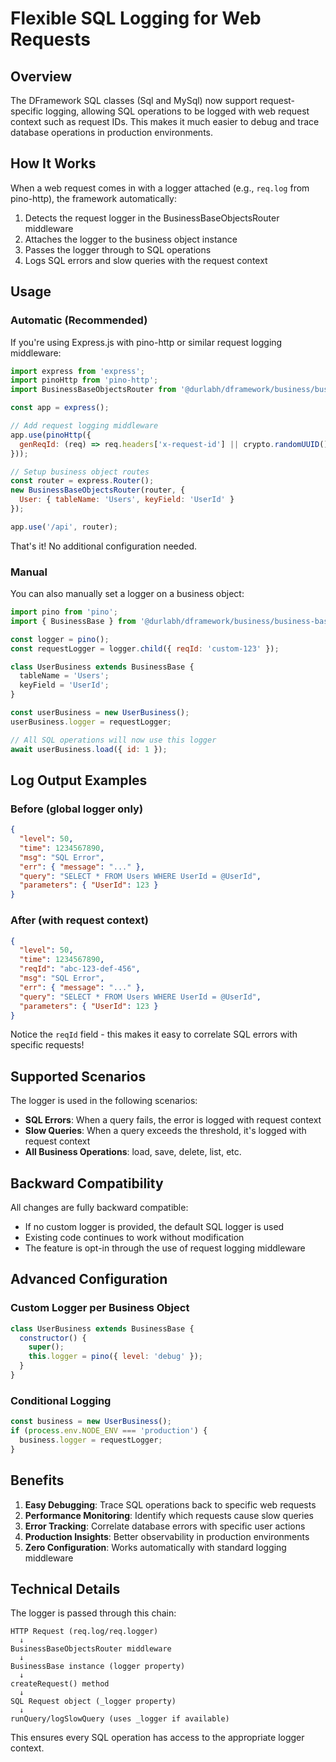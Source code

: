 # Flexible SQL Logging for Web Requests

## Overview

The DFramework SQL classes (Sql and MySql) now support request-specific logging, allowing SQL operations to be logged with web request context such as request IDs. This makes it much easier to debug and trace database operations in production environments.

## How It Works

When a web request comes in with a logger attached (e.g., `req.log` from pino-http), the framework automatically:

1. Detects the request logger in the BusinessBaseObjectsRouter middleware
2. Attaches the logger to the business object instance
3. Passes the logger through to SQL operations
4. Logs SQL errors and slow queries with the request context

## Usage

### Automatic (Recommended)

If you're using Express.js with pino-http or similar request logging middleware:

```javascript
import express from 'express';
import pinoHttp from 'pino-http';
import BusinessBaseObjectsRouter from '@durlabh/dframework/business/business-objects';

const app = express();

// Add request logging middleware
app.use(pinoHttp({
  genReqId: (req) => req.headers['x-request-id'] || crypto.randomUUID()
}));

// Setup business object routes
const router = express.Router();
new BusinessBaseObjectsRouter(router, {
  User: { tableName: 'Users', keyField: 'UserId' }
});

app.use('/api', router);
```

That's it! No additional configuration needed.

### Manual

You can also manually set a logger on a business object:

```javascript
import pino from 'pino';
import { BusinessBase } from '@durlabh/dframework/business/business-base';

const logger = pino();
const requestLogger = logger.child({ reqId: 'custom-123' });

class UserBusiness extends BusinessBase {
  tableName = 'Users';
  keyField = 'UserId';
}

const userBusiness = new UserBusiness();
userBusiness.logger = requestLogger;

// All SQL operations will now use this logger
await userBusiness.load({ id: 1 });
```

## Log Output Examples

### Before (global logger only)
```json
{
  "level": 50,
  "time": 1234567890,
  "msg": "SQL Error",
  "err": { "message": "..." },
  "query": "SELECT * FROM Users WHERE UserId = @UserId",
  "parameters": { "UserId": 123 }
}
```

### After (with request context)
```json
{
  "level": 50,
  "time": 1234567890,
  "reqId": "abc-123-def-456",
  "msg": "SQL Error",
  "err": { "message": "..." },
  "query": "SELECT * FROM Users WHERE UserId = @UserId",
  "parameters": { "UserId": 123 }
}
```

Notice the `reqId` field - this makes it easy to correlate SQL errors with specific requests!

## Supported Scenarios

The logger is used in the following scenarios:

- **SQL Errors**: When a query fails, the error is logged with request context
- **Slow Queries**: When a query exceeds the threshold, it's logged with request context
- **All Business Operations**: load, save, delete, list, etc.

## Backward Compatibility

All changes are fully backward compatible:

- If no custom logger is provided, the default SQL logger is used
- Existing code continues to work without modification
- The feature is opt-in through the use of request logging middleware

## Advanced Configuration

### Custom Logger per Business Object

```javascript
class UserBusiness extends BusinessBase {
  constructor() {
    super();
    this.logger = pino({ level: 'debug' });
  }
}
```

### Conditional Logging

```javascript
const business = new UserBusiness();
if (process.env.NODE_ENV === 'production') {
  business.logger = requestLogger;
}
```

## Benefits

1. **Easy Debugging**: Trace SQL operations back to specific web requests
2. **Performance Monitoring**: Identify which requests cause slow queries
3. **Error Tracking**: Correlate database errors with specific user actions
4. **Production Insights**: Better observability in production environments
5. **Zero Configuration**: Works automatically with standard logging middleware

## Technical Details

The logger is passed through this chain:

```
HTTP Request (req.log/req.logger)
  ↓
BusinessBaseObjectsRouter middleware
  ↓
BusinessBase instance (logger property)
  ↓
createRequest() method
  ↓
SQL Request object (_logger property)
  ↓
runQuery/logSlowQuery (uses _logger if available)
```

This ensures every SQL operation has access to the appropriate logger context.
